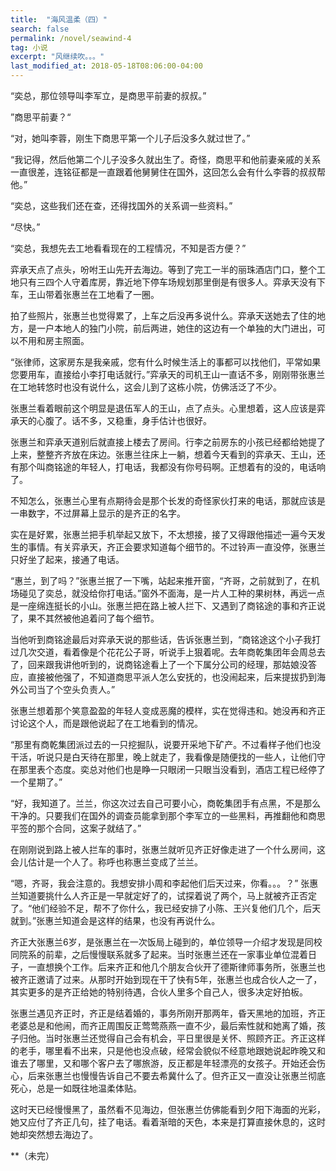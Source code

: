 ```yaml
---
title:  "海风温柔（四）"
search: false
permalink: /novel/seawind-4
tag: 小说
excerpt: "风继续吹。。。"
last_modified_at: 2018-05-18T08:06:00-04:00
---
```




“奕总，那位领导叫李军立，是商思平前妻的叔叔。”

 

”商思平前妻？“

 

“对，她叫李蓉，刚生下商思平第一个儿子后没多久就过世了。”

 

“我记得，然后他第二个儿子没多久就出生了。奇怪，商思平和他前妻亲戚的关系一直很差，连铭征都是一直跟着他舅舅住在国外，这回怎么会有什么李蓉的叔叔帮他。”

 

“奕总，这些我们还在查，还得找国外的关系调一些资料。”

 

“尽快。”

 

“奕总，我想先去工地看看现在的工程情况，不知是否方便？”

 

弈承天点了点头，吩咐王山先开去海边。等到了完工一半的丽珠酒店门口，整个工地只有三四个人守着库房，靠近地下停车场规划那里倒是有很多人。弈承天没有下车，王山带着张惠兰在工地看了一圈。

 

拍了些照片，张惠兰也觉得累了，上车之后没再多说什么。弈承天送她去了住的地方，是一户本地人的独门小院，前后两进，她住的这边有一个单独的大门进出，可以不用和房主照面。

 

“张律师，这家房东是我亲戚，您有什么时候生活上的事都可以找他们，平常如果您要用车，直接给小李打电话就行。”弈承天的司机王山一直话不多，刚刚带张惠兰在工地转悠时也没有说什么，这会儿到了这栋小院，仿佛活泛了不少。

 

张惠兰看着眼前这个明显是退伍军人的王山，点了点头。心里想着，这人应该是弈承天的心腹了。话不多，又稳重，身手估计也很好。

 

张惠兰和弈承天道别后就直接上楼去了房间。行李之前房东的小孩已经都给她提了上来，整整齐齐放在床边。张惠兰往床上一躺，想着今天看到的弈承天、王山，还有那个叫商铭途的年轻人，打电话，我都没有你号码啊。正想着有的没的，电话响了。

 

不知怎么，张惠兰心里有点期待会是那个长发的奇怪家伙打来的电话，那就应该是一串数字，不过屏幕上显示的是齐正的名字。

 

实在是好累，张惠兰把手机举起又放下，不太想接，接了又得跟他描述一遍今天发生的事情。有关弈承天，齐正会要求知道每个细节的。不过铃声一直没停，张惠兰只好坐了起来，接通了电话。

 

“惠兰，到了吗？”张惠兰抿了一下嘴，站起来推开窗，“齐哥，之前就到了，在机场碰见了奕总，就没给你打电话。”窗外不面海，是一片人工种的果树林，再远一点是一座绵连挺长的小山。张惠兰把在路上被人拦下、又遇到了商铭途的事和齐正说了，果不其然被他追着问了每个细节。

 

当他听到商铭途最后对弈承天说的那些话，告诉张惠兰到，“商铭途这个小子我打过几次交道，看着像是个花花公子哥，听说手上狠着呢。去年商乾集团年会周总去了，回来跟我讲他听到的，说商铭途看上了一个下属分公司的经理，那姑娘没答应，直接被他强了，不知道商思平派人怎么安抚的，也没闹起来，后来提拔扔到海外公司当了个空头负责人。”

 

张惠兰想着那个笑意盈盈的年轻人变成恶魔的模样，实在觉得违和。她没再和齐正讨论这个人，而是跟他说起了在工地看到的情况。

 

“那里有商乾集团派过去的一只挖掘队，说要开采地下矿产。不过看样子他们也没干活，听说只是白天待在那里，晚上就走了，我看像是随便找的一些人，让他们守在那里表个态度。奕总对他们也是睁一只眼闭一只眼当没看到，酒店工程已经停了一个星期了。”

 

“好，我知道了。兰兰，你这次过去自己可要小心，商乾集团手有点黑，不是那么干净的。只要我们在国外的调查员能拿到那个李军立的一些黑料，再推翻他和商思平签的那个合同，这案子就结了。”

 

在刚刚说到路上被人拦车的事时，张惠兰就听见齐正好像走进了一个什么房间，这会儿估计是一个人了。称呼也称惠兰变成了兰兰。

 

“嗯，齐哥，我会注意的。我想安排小周和李起他们后天过来，你看。。。？” 张惠兰知道要挑什么人齐正是一早就定好了的，试探着说了两个，马上就被齐正否定了。“他们经验不足，帮不了你什么，我已经安排了小陈、王兴复他们几个，后天就到。”张惠兰知道会是这样的结果，也没有再说什么。

 

齐正大张惠兰6岁，是张惠兰在一次饭局上碰到的，单位领导一介绍才发现是同校同院系的前辈，之后慢慢联系就多了起来。当时张惠兰还在一家事业单位混着日子，一直想换个工作。后来齐正和他几个朋友合伙开了德斯律师事务所，张惠兰也被齐正邀请了过来。从那时开始到现在干了快有5年，张惠兰也成合伙人之一了，其实更多的是齐正给她的特别待遇，合伙人里多个自己人，很多决定好拍板。

 

张惠兰遇见齐正时，齐正是结着婚的，事务所刚开那两年，昏天黑地的加班，齐正老婆总是和他闹，而齐正周围反正莺莺燕燕一直不少，最后索性就和她离了婚，孩子归他。当时张惠兰还觉得自己会有机会，平日里很是关怀、照顾齐正。齐正这样的老手，哪里看不出来，只是他也没点破，经常会貌似不经意地跟她说起昨晚又和谁去了哪里，又和哪个客户去了哪旅游，反正都是年轻漂亮的女孩子。开始还会伤心，后来张惠兰也慢慢告诉自己不要去希冀什么了。但齐正又一直没让张惠兰彻底死心，总是一如既往地温柔体贴。

 

这时天已经慢慢黑了，虽然看不见海边，但张惠兰仿佛能看到夕阳下海面的光彩，她又应付了齐正几句，挂了电话。看着渐暗的天色，本来是打算直接休息的，这时她却突然想去海边了。

 

**（未完）

 